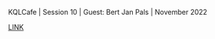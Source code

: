 KQLCafe | Session 10 | Guest: Bert Jan Pals | November 2022

[LINK](https://www.youtube.com/watch?v=XB_VXKCS0Kk)
